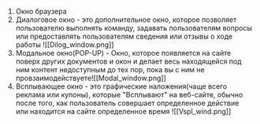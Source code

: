 
1. Окно браузера 
2. Диалоговое окно - это дополнительное окно, которое позволяет пользователю выполнять команду, задавать пользователям вопросы или предоставлять пользователям сведения или отзывы  о ходе работы ![[Dilog_window.png]]
3. Модальное окно(POP-UP) - Окно, которое появляется на сайте поверх других документов и окон и делает весь находящейся под ним контент недоступным до тех пор, пока вы с ним не провзаимодействуете![[Modal_window.png]]
4. Всплывающее окно - это графические наложения(чаще всего реклама или купоны), которые "Всплывают" на веб-сайте, обычно после того, как пользователь совершает определенное действие или находится на сайте определенное время  ![[Vspl_wind.png]]
